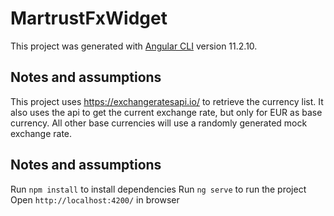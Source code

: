 # MartrustFxWidget

This project was generated with [Angular CLI](https://github.com/angular/angular-cli) version 11.2.10.

## Notes and assumptions

This project uses https://exchangeratesapi.io/ to retrieve the currency list. It also uses the api to get the current exchange rate, but only for EUR as base currency. All other base currencies will use a randomly generated mock exchange rate.

## Notes and assumptions

Run `npm install` to install dependencies
Run `ng serve` to run the project
Open `http://localhost:4200/` in browser

